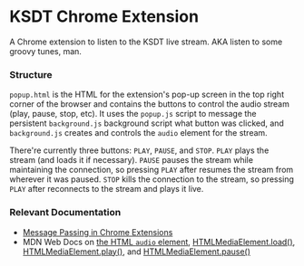 # KSDT Chrome Extension
A Chrome extension to listen to the KSDT live stream. AKA listen to some groovy tunes, man.

### Structure
`popup.html` is the HTML for the extension's pop-up screen in the top right corner of the browser and contains the buttons to control the audio stream (play, pause, stop, etc). It uses the `popup.js` script to message the persistent `background.js` background script what button was clicked, and `background.js` creates and controls the `audio` element for the stream.

There're currently three buttons: `PLAY`, `PAUSE`, and `STOP`. `PLAY` plays the stream (and loads it if necessary). `PAUSE` pauses the stream while maintaining the connection, so pressing `PLAY` after resumes the stream from wherever it was paused. `STOP` kills the connection to the stream, so pressing `PLAY` after reconnects to the stream and plays it live.

### Relevant Documentation
+ [Message Passing in Chrome Extensions](https://developer.chrome.com/extensions/messaging)
+ MDN Web Docs on [the HTML `audio` element](https://developer.mozilla.org/en-US/docs/Web/HTML/Element/audio), [HTMLMediaElement.load()](https://developer.mozilla.org/en-US/docs/Web/API/HTMLMediaElement/load), [HTMLMediaElement.play()](https://developer.mozilla.org/en-US/docs/Web/API/HTMLMediaElement/play), and [HTMLMediaElement.pause()](https://developer.mozilla.org/en-US/docs/Web/API/HTMLMediaElement/pause)